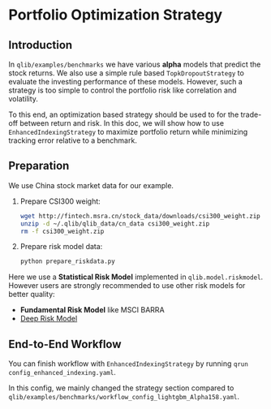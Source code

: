 # Portfolio Optimization Strategy

## Introduction

In `qlib/examples/benchmarks` we have various **alpha** models that predict
the stock returns. We also use a simple rule based `TopkDropoutStrategy` to
evaluate the investing performance of these models. However, such a strategy
is too simple to control the portfolio risk like correlation and volatility.

To this end, an optimization based strategy should be used to for the
trade-off between return and risk. In this doc, we will show how to use
`EnhancedIndexingStrategy` to maximize portfolio return while minimizing
tracking error relative to a benchmark.


## Preparation

We use China stock market data for our example.

1. Prepare CSI300 weight:

   ```bash
   wget http://fintech.msra.cn/stock_data/downloads/csi300_weight.zip
   unzip -d ~/.qlib/qlib_data/cn_data csi300_weight.zip
   rm -f csi300_weight.zip
   ```

2. Prepare risk model data:

   ```bash
   python prepare_riskdata.py
   ```

Here we use a **Statistical Risk Model** implemented in `qlib.model.riskmodel`.
However users are strongly recommended to use other risk models for better quality:
* **Fundamental Risk Model** like MSCI BARRA
* [Deep Risk Model](https://arxiv.org/abs/2107.05201)


## End-to-End Workflow

You can finish workflow with `EnhancedIndexingStrategy` by running
`qrun config_enhanced_indexing.yaml`.

In this config, we mainly changed the strategy section compared to
`qlib/examples/benchmarks/workflow_config_lightgbm_Alpha158.yaml`.
